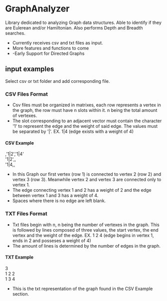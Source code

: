 # GraphAnalyzer
Library dedicated to analyzing Graph data structures. Able to identify if they are Eulerean and/or Hamiltonian. Also performs Depth and Breadth searches.
- Currently receives csv and txt files as input.
- More features and functions to come
- -Early Support for Directed Graphs

## input examples
Select csv or txt folder and add corresponding file.

### CSV Files Format
- Csv files must be organized in matrixes, each row represents a vertex in the graph, the row must have n slots within it. n being the total amount of vertexes.
- The slot corresponding to an adjacent vector must contain the character '1' to represent the edge and the weight of said edge. The values must be separated by '|'. EX. 1|4 (edge exists with a weight of 4)

#### CSV Example
,'1|2','1|4'<br>
'1|2',, <br>
'1|4,, <br>
- In this Graph our first vertex (row 1) is connected to vertex 2 (row 2) and vertex 3 (row 3). Meanwhile vertex 2 and vertex 3 are connected only to vertex 1.
- The edge connecting vertex 1 and 2 has a weight of 2 and the edge between vertex 1 and 3 has a weight of 4.
- Spaces where there is no edge are left blank.

### TXT Files Format
- Txt files begin with n, n being the number of vertexes in the graph. This is followed by lines composed of three values, the start vertex, the end vertex and the weight of the edge. EX. 1 2 4 (edge begins in vertex 1, ends in 2 and posseses a weight of 4)
- The amount of lines is determined by the number of edges in the graph.

#### TXT Example
3<br>
1 2 2<br>
1 3 4<br>

- This is the txt representation of the graph found in the CSV Example section.

